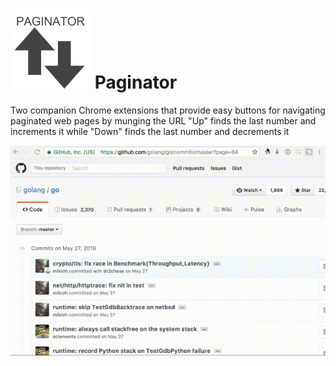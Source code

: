 # ![logo](logo-128.png) Paginator

Two companion Chrome extensions that provide easy buttons for navigating paginated web pages by munging the URL
"Up" finds the last number and increments it while "Down" finds the last number and decrements it

![Action!](action.gif)
